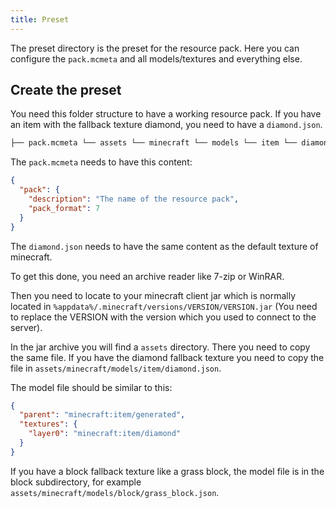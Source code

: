 ```yaml
---
title: Preset
---
```


The preset directory is the preset for the resource pack. Here you can configure the `pack.mcmeta` and all
models/textures and everything else.

## Create the preset

You need this folder structure to have a working resource pack. If you have an item with the fallback texture diamond,
you need to have a `diamond.json`.

```markdown
├── pack.mcmeta └── assets └── minecraft └── models └── item └── diamond.json
```

The `pack.mcmeta` needs to have this content:

```json title="pack.mcmeta"
{
  "pack": {
    "description": "The name of the resource pack",
    "pack_format": 7
  }
}
```

The `diamond.json` needs to have the same content as the default texture of minecraft.

To get this done, you need an archive reader like 7-zip or WinRAR.

Then you need to locate to your minecraft client jar which is normally located
in `%appdata%/.minecraft/versions/VERSION/VERSION.jar`
(You need to replace the VERSION with the version which you used to connect to the server).

In the jar archive you will find a `assets` directory. There you need to copy the same file. If you have the diamond
fallback texture you need to copy the file in `assets/minecraft/models/item/diamond.json`.

The model file should be similar to this:

```json title="assets/minecraft/models/item/diamond.json"
{
  "parent": "minecraft:item/generated",
  "textures": {
    "layer0": "minecraft:item/diamond"
  }
}
```

If you have a block fallback texture like a grass block, the model file is in the block subdirectory, for
example `assets/minecraft/models/block/grass_block.json`.
